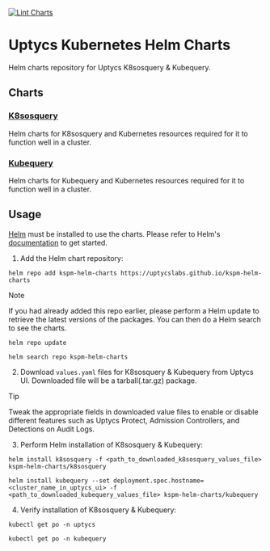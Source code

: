 [![Lint Charts](https://github.com/uptycslabs/kspm-helm-charts/actions/workflows/lint-charts.yml/badge.svg?branch=main)](https://github.com/uptycslabs/kspm-helm-charts/actions/workflows/lint-charts.yml)

# Uptycs Kubernetes Helm Charts

Helm charts repository for Uptycs K8sosquery & Kubequery.

## Charts

### [K8sosquery](https://github.com/uptycslabs/kspm-helm-charts/tree/main/charts/k8sosquery)
Helm charts for K8sosquery and Kubernetes resources required for it to function well in a cluster.
### [Kubequery](https://github.com/uptycslabs/kspm-helm-charts/tree/main/charts/kubequery)
Helm charts for Kubequery and Kubernetes resources required for it to function well in a cluster.

## Usage
[Helm](https://helm.sh) must be installed to use the charts. Please refer to Helm's [documentation](https://helm.sh/docs) to get started.

1. Add the Helm chart repository:
```console
helm repo add kspm-helm-charts https://uptycslabs.github.io/kspm-helm-charts
```

> [!NOTE]
> If you had already added this repo earlier, please perform a Helm update to retrieve the latest versions of the packages.
> You can then do a Helm search to see the charts.

```console
helm repo update
```

```console
helm search repo kspm-helm-charts
```

2. Download `values.yaml` files for K8sosquery & Kubequery from Uptycs UI. Downloaded file will be a tarball(.tar.gz) package.

> [!TIP]
> Tweak the appropriate fields in downloaded value files to enable or disable different features such as Uptycs Protect, Admission Controllers, and Detections on Audit Logs.

3. Perform Helm installation of K8sosquery & Kubequery:
```console
helm install k8sosquery -f <path_to_downloaded_k8sosquery_values_file> kspm-helm-charts/k8sosquery
```
```console
helm install kubequery --set deployment.spec.hostname=<cluster_name_in_uptycs_ui> -f <path_to_downloaded_kubequery_values_file> kspm-helm-charts/kubequery
```

4. Verify installation of K8sosquery & Kubequery:
```console
kubectl get po -n uptycs
```
```console
kubectl get po -n kubequery
```
